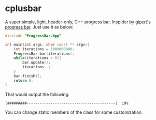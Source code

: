 # cplusbar
A super simple, light, header-only, C++ progress bar.
Inspider by [gipert's progress bar](https://github.com/gipert/progressbar). Just use it as below:
```c++
#include "ProgressBar.hpp"

int main(int argc, char const ** argv){
	int iterations = 1000000000;
	ProgressBar bar(iterations);
	while(iterations > 0){
		bar.update();
		iterations--;
	}
	bar.finish();
	return 0;
}
```
That would output the following:
```console
[#########-----------------------------------------]  19%
```
You can change static members of the class for some customization.